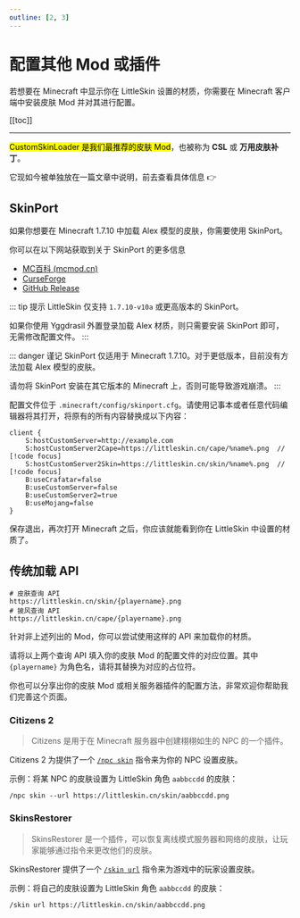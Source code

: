 ```yaml
---
outline: [2, 3]
---
```


# 配置其他 Mod 或插件

若想要在 Minecraft 中显示你在 LittleSkin 设置的材质，你需要在 Minecraft 客户端中安装皮肤 Mod 并对其进行配置。

[[toc]]

---

<!--@include: ./mod-tips.template.md-->

<NCard title="🗝️ 在寻找 CustomSkinLoader 嘛？" link="./csl" >
<p><mark>CustomSkinLoader 是我们最推荐的皮肤 Mod</mark>，也被称为 <strong>CSL</strong> 或 <strong>万用皮肤补丁</strong>。</p>
它现如今被单独放在一篇文章中说明，前去查看具体信息 👉
</NCard>

## SkinPort

如果你想要在 Minecraft 1.7.10 中加载 Alex 模型的皮肤，你需要使用 SkinPort。

你可以在以下网站获取到关于 SkinPort 的更多信息

- [MC百科 (mcmod.cn)](https://www.mcmod.cn/class/2700.html)
- [CurseForge](https://www.curseforge.com/minecraft/mc-mods/skinport)
- [GitHub Release](https://github.com/zlainsama/SkinPort/releases/latest)

::: tip 提示
LittleSkin 仅支持 `1.7.10-v10a` 或更高版本的 SkinPort。

如果你使用 Yggdrasil 外置登录加载 Alex 材质，则只需要安装 SkinPort 即可，无需修改配置文件。
:::

::: danger 谨记
SkinPort 仅适用于 Minecraft 1.7.10。对于更低版本，目前没有方法加载 Alex 模型的皮肤。

请勿将 SkinPort 安装在其它版本的 Minecraft 上，否则可能导致游戏崩溃。
:::

配置文件位于 `.minecraft/config/skinport.cfg`。请使用记事本或者任意代码编辑器将其打开，将原有的所有内容替换成以下内容：

``` java:line-numbers
client {
    S:hostCustomServer=http://example.com
    S:hostCustomServer2Cape=https://littleskin.cn/cape/%name%.png  // [!code focus] 
    S:hostCustomServer2Skin=https://littleskin.cn/skin/%name%.png  // [!code focus] 
    B:useCrafatar=false
    B:useCustomServer=false
    B:useCustomServer2=true
    B:useMojang=false
}
```

保存退出，再次打开 Minecraft 之后，你应该就能看到你在 LittleSkin 中设置的材质了。

## 传统加载 API

``` http
# 皮肤查询 API
https://littleskin.cn/skin/{playername}.png
# 披风查询 API
https://littleskin.cn/cape/{playername}.png
```

针对非上述列出的 Mod，你可以尝试使用这样的 API 来加载你的材质。

请将以上两个查询 API 填入你的皮肤 Mod 的配置文件的对应位置。其中 `{playername}` 为角色名，请将其替换为对应的占位符。

你也可以分享出你的皮肤 Mod 或相关服务器插件的配置方法，非常欢迎你帮助我们完善这个页面。

### Citizens 2 <Badge type="info" text="服务器插件" />

> Citizens 是用于在 Minecraft 服务器中创建栩栩如生的 NPC 的一个插件。

Citizens 2 为提供了一个 [`/npc skin`](https://wiki.citizensnpcs.co/Skins) 指令来为你的 NPC 设置皮肤。

示例：将某 NPC 的皮肤设置为 LittleSkin 角色 `aabbccdd` 的皮肤：

```plain
/npc skin --url https://littleskin.cn/skin/aabbccdd.png
```

### SkinsRestorer <Badge type="info" text="服务器插件" />

> SkinsRestorer 是一个插件，可以恢复离线模式服务器和网络的皮肤，让玩家能够通过指令来更改他们的皮肤。

SkinsRestorer 提供了一个 [`/skin url`](https://skinsrestorer.net/docs/configuration/commands-permissions#player-commands:~:text=command.set.other-,/skin%20url%20%3Curl%3E,-Changes%20your%20skin) 指令来为游戏中的玩家设置皮肤。

示例：将自己的皮肤设置为 LittleSkin 角色 `aabbccdd` 的皮肤：

```plain
/skin url https://littleskin.cn/skin/aabbccdd.png
```
